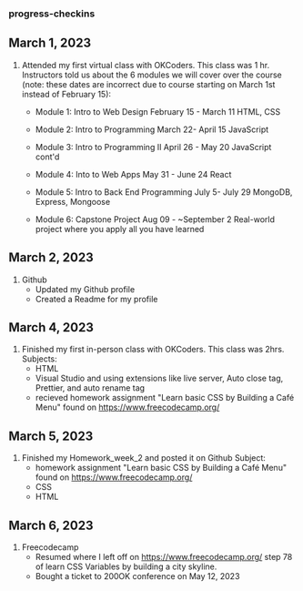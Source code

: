 ### progress-checkins
## March 1, 2023 
1. Attended my first virtual class with OKCoders.  This class was 1 hr.
   Instructors told us about the 6 modules we will cover over the course (note: these dates are incorrect due to course starting on March 1st instead of February 15):
     * Module 1: Intro to Web Design
       February 15 - March 11
       HTML, CSS

     * Module 2: Intro to Programming
       March 22- April 15
       JavaScript

     * Module 3: Intro to Programming II
       April 26 - May 20
       JavaScript cont'd

     * Module 4: Into to Web Apps
       May 31 - June 24
       React

     * Module 5: Intro to Back End Programming
       July 5- July 29
       MongoDB, Express, Mongoose

     * Module 6: Capstone Project
       Aug 09 - ~September 2
       Real-world project where you apply all you have learned
       
## March 2, 2023
1. Github
   * Updated my Github profile
   * Created a Readme for my profile
       
## March 4, 2023
1. Finished my first in-person class with OKCoders.  This class was 2hrs.
   Subjects:
   * HTML
   * Visual Studio and using extensions like live server, Auto close tag, Prettier, and auto rename tag
   * recieved homework assignment "Learn basic CSS by Building a Café Menu" found on https://www.freecodecamp.org/
   
## March 5, 2023
1.  Finished my Homework_week_2 and posted it on Github
    Subject:
    * homework assignment "Learn basic CSS by Building a Café Menu" found on https://www.freecodecamp.org/
    * CSS
    * HTML
## March 6, 2023
1. Freecodecamp
   * Resumed where I left off on https://www.freecodecamp.org/ step 78 of learn CSS Variables by building a city skyline.
   * Bought a ticket to 200OK conference on May 12, 2023
